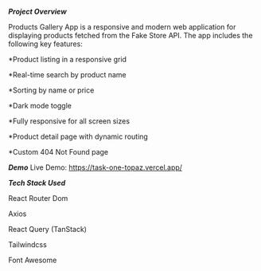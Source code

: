 ***Project Overview***

Products Gallery App is a responsive and modern web application for displaying products fetched from the Fake Store API. The app includes the following key features:

*Product listing in a responsive grid

*Real-time search by product name

*Sorting by name or price

*Dark mode toggle

*Fully responsive for all screen sizes

*Product detail page with dynamic routing

*Custom 404 Not Found page

***Demo***
Live Demo: https://task-one-topaz.vercel.app/

***Tech Stack Used***

React Router Dom

Axios

React Query (TanStack)	

Tailwindcss

Font Awesome	

